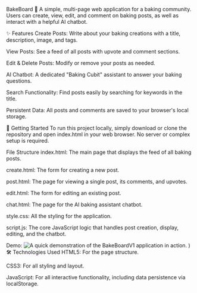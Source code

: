 BakeBoard 🧁
A simple, multi-page web application for a baking community. Users can create, view, edit, and comment on baking posts, as well as interact with a helpful AI chatbot.

✨ Features
Create Posts: Write about your baking creations with a title, description, image, and tags.

View Posts: See a feed of all posts with upvote and comment sections.

Edit & Delete Posts: Modify or remove your posts as needed.

AI Chatbot: A dedicated "Baking Cubit" assistant to answer your baking questions.

Search Functionality: Find posts easily by searching for keywords in the title.

Persistent Data: All posts and comments are saved to your browser's local storage.

🚀 Getting Started
To run this project locally, simply download or clone the repository and open index.html in your web browser. No server or complex setup is required.

File Structure
index.html: The main page that displays the feed of all baking posts.

create.html: The form for creating a new post.

post.html: The page for viewing a single post, its comments, and upvotes.

edit.html: The form for editing an existing post.

chat.html: The page for the AI baking assistant chatbot.

style.css: All the styling for the application.

script.js: The core JavaScript logic that handles post creation, display, editing, and the chatbot.

Demo: ![A quick demonstration of the BakeBoardV1 application in action.](![BakeBoardV1.gif)
)
🛠️ Technologies Used
HTML5: For the page structure.

CSS3: For all styling and layout.

JavaScript: For all interactive functionality, including data persistence via localStorage.
